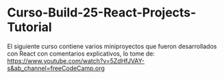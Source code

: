 # Curso-Build-25-React-Projects-Tutorial

El siguiente curso contiene varios miniproyectos que fueron desarrollados con React con comentarios explicativos, lo tome de:
https://www.youtube.com/watch?v=5ZdHfJVAY-s&ab_channel=freeCodeCamp.org
